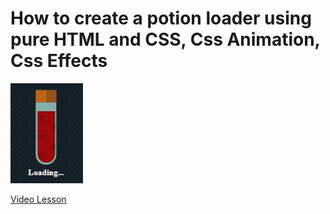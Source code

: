 # How to create a potion loader using pure HTML and CSS, Css Animation, Css Effects

<img src="../../img/loader_8.gif" alt="loader" />

[Video Lesson](https://www.youtube.com/watch?v=eNA2oxoJVYY)